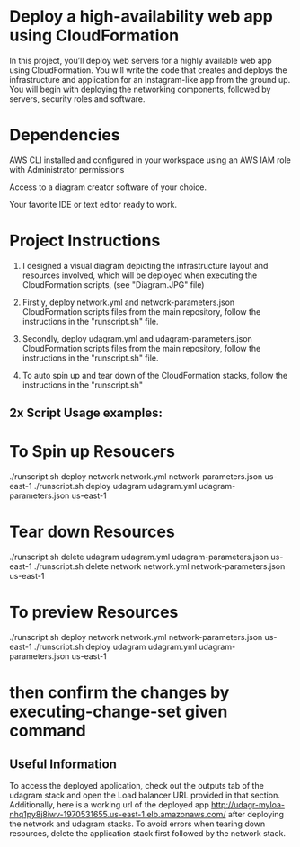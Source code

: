 # Deploy a high-availability web app using CloudFormation
In this project, you’ll deploy web servers for a highly available web app using CloudFormation. You will write the code that creates and deploys the infrastructure and application for an Instagram-like app from the ground up. You will begin with deploying the networking components, followed by servers, security roles and software. 

# Dependencies
AWS CLI installed and configured in your workspace using an AWS IAM role with Administrator permissions 

Access to a diagram creator software of your choice.

Your favorite IDE or text editor ready to work.

# Project Instructions

1. I designed a visual diagram depicting the infrastructure layout and resources involved, which will be deployed when executing the CloudFormation scripts, (see "Diagram.JPG" file)

2. Firstly, deploy network.yml and network-parameters.json CloudFormation scripts files from the main repository, follow the instructions in the "runscript.sh" file.

3. Secondly, deploy udagram.yml and udagram-parameters.json CloudFormation scripts files from the main repository, follow the instructions in the "runscript.sh" file.

4. To auto spin up and tear down of the CloudFormation stacks, follow the instructions in the "runscript.sh" 



## 2x Script Usage examples:


# To Spin up Resoucers
./runscript.sh deploy network network.yml network-parameters.json us-east-1
./runscript.sh deploy udagram udagram.yml udagram-parameters.json us-east-1

# Tear down Resources
./runscript.sh delete udagram udagram.yml udagram-parameters.json us-east-1
./runscript.sh delete network network.yml network-parameters.json us-east-1

# To preview Resources 
./runscript.sh deploy network network.yml network-parameters.json us-east-1
./runscript.sh deploy udagram udagram.yml udagram-parameters.json us-east-1
# then confirm the changes by executing-change-set given command

## Useful Information
To access the deployed application, check out the outputs tab of the udagram stack and open the Load balancer URL provided in that section.
Additionally, here is a working url of the deployed app http://udagr-myloa-nhq1py8j8iwv-1970531655.us-east-1.elb.amazonaws.com/ after deploying the network and udagram stacks.
To avoid errors when tearing down resources, delete the application stack first followed by the network stack.








